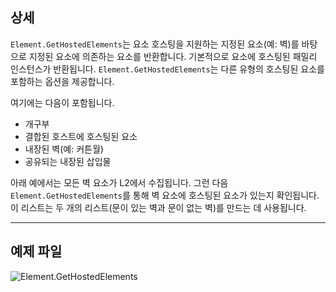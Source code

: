 ## 상세
`Element.GetHostedElements`는 요소 호스팅을 지원하는 지정된 요소(예: 벽)를 바탕으로 지정된 요소에 의존하는 요소를 반환합니다. 기본적으로 요소에 호스팅된 패밀리 인스턴스가 반환됩니다. `Element.GetHostedElements`는 다른 유형의 호스팅된 요소를 포함하는 옵션을 제공합니다.

여기에는 다음이 포함됩니다.
- 개구부
- 결합된 호스트에 호스팅된 요소
- 내장된 벽(예: 커튼월)
- 공유되는 내장된 삽입물

아래 예에서는 모든 벽 요소가 L2에서 수집됩니다. 그런 다음 `Element.GetHostedElements`를 통해 벽 요소에 호스팅된 요소가 있는지 확인됩니다. 이 리스트는 두 개의 리스트(문이 있는 벽과 문이 없는 벽)를 만드는 데 사용됩니다.
___
## 예제 파일

![Element.GetHostedElements](./Revit.Elements.Element.GetHostedElements_img.jpg)
